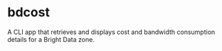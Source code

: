 # bdcost
A CLI app that retrieves and displays cost and bandwidth consumption details for a Bright Data zone.

